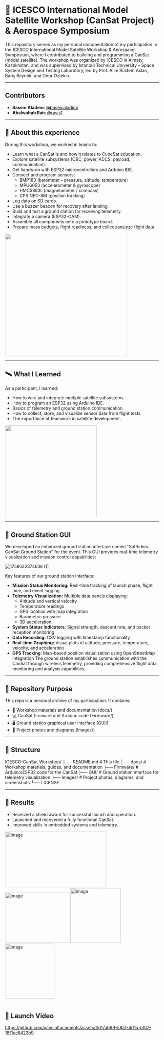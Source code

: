 # 🚀 ICESCO International Model Satellite Workshop (CanSat Project) & Aerospace Symposium
This repository serves as my personal documentation of my participation in the ICESCO International Model Satellite Workshop & Aerospace Symposium, where I contributed to building and programming a CanSat (model satellite).
The workshop was organized by ICESCO in Almaty, Kazakhstan, and was supervised by Istanbul Technical University – Space System Design and Testing Laboratory, led by Prof. Alim Rüstem Aslan, Barış Beynek, and Onur Öztekin.

________________________________________________________________________________________________
## Contributors
- **Basem Alademi** [@basemaladimi](https://github.com/basemaladimi)
- **Abalwahab Rais** [@rayis1](https://github.com/rayis1)
________________________________________________________________________________________________
## 📖 About this experience
During this workshop, we worked in teams to:

  - Learn what a CanSat is and how it relates to CubeSat education.
  - Explore satellite subsystems (OBC, power, ADCS, payload, communication).
  - Get hands-on with ESP32 microcontrollers and Arduino IDE.
  - Connect and program sensors:
    - BMP180 (barometer – pressure, altitude, temperature)
    - MPU6050 (accelerometer & gyroscope)
    - HMC5883L (magnetometer / compass)
    - GPS NEO-6M (position tracking)
  - Log data on SD cards.
  - Use a buzzer beacon for recovery after landing.
  - Build and test a ground station for receiving telemetry.
  - Integrate a camera (ESP32-CAM).
  - Assemble all components onto a prototype board.
  - Prepare mass budgets, flight readiness, and collect/analyze flight data.
  <img src="https://github.com/user-attachments/assets/d5da06c4-124e-4cce-a026-e11a74a112bc" width="400" />
  
  ________________________________________________________________________________________________
  
## 🛰️ What I Learned

As a participant, I learned:

  - How to wire and integrate multiple satellite subsystems.
  - How to program an ESP32 using Arduino IDE.
  - Basics of telemetry and ground station communication.
  - How to collect, store, and visualize sensor data from flight tests.
  - The importance of teamwork in satellite development.

<img src="https://github.com/user-attachments/assets/c726b3de-5a1b-443d-aec7-479b7115c94d" width="300" />

  ________________________________________________________________________________________________
  
## 📡 Ground Station GUI

We developed an enhanced ground station interface named "SatRiders CanSat Ground Station" for the event. This GUI provides real-time telemetry visualization and mission control capabilities:


![1758032374638 (1)](https://github.com/user-attachments/assets/c9e34ecc-28ec-49b0-8b17-e617f4f71398)

Key features of our ground station interface:

  - **Mission Status Monitoring:** Real-time tracking of launch phase, flight time, and event logging
  - **Telemetry Visualization:** Multiple data panels displaying:
    - Altitude and vertical velocity
    - Temperature readings
    - GPS location with map integration
    - Barometric pressure
    - 3D acceleration
  - **System Status Indicators:** Signal strength, descent rate, and packet reception monitoring
  - **Data Recording:** CSV logging with timestamp functionality
  - **Real-time Graphing:** Visual plots of altitude, pressure, temperature, velocity, and acceleration
  - **GPS Tracking:** Map-based position visualization using OpenStreetMap integration
The ground station establishes communication with the CanSat through wireless telemetry, providing comprehensive flight data monitoring and analysis capabilities.
________________________________________________________________________________________________

## 📂 Repository Purpose

This repo is a personal archive of my participation. It contains:

  - 📑 Workshop materials and documentation (docs/)
  - 💻 CanSat firmware and Arduino code (Firmware/)  
  - 🖥️ Ground station graphical user interface (GUI/)
  - 📸 Project photos and diagrams (Images/)
________________________________________________________________________________________________

## 📂 Structure


ICESCO-CanSat-Workshop/
├── README.md              # This file
├── docs/                  # Workshop materials, guides, and documentation
├── Firmware/              # Arduino/ESP32 code for the CanSat
├── GUI/                   # Ground station interface for telemetry visualization
├── Images/                # Project photos, diagrams, and screenshots
└── LICENSE

________________________________________________________________________________________________

## 📂 Results

  - Received a shield award for successful launch and operation.
  - Launched and recovered a fully functional CanSat.
  - Improved skills in embedded systems and telemetry.

<img width="331" height="184" alt="image" src="https://github.com/user-attachments/assets/7fc0aa6e-760b-498e-b380-828715a743bc" />  <img width="210" height="164" alt="image" src="https://github.com/user-attachments/assets/973b92a3-02b8-4dd0-9ffa-1f226b0167f5" />  <img width="165" height="179" alt="image" src="https://github.com/user-attachments/assets/96f05f02-3249-44ea-889d-978529a95201" />   <img width="161" height="179" alt="image" src="https://github.com/user-attachments/assets/49112410-617a-46c8-a185-59e41d079022" />

________________________________________________________________________________________________

## 📡 Launch Video 




https://github.com/user-attachments/assets/3d17ab99-5851-401a-bf07-18f1ec8423b9






